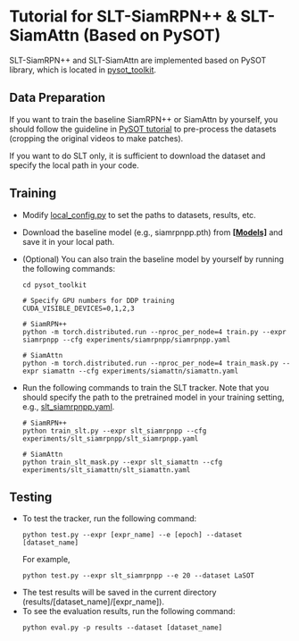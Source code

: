 # Tutorial for SLT-SiamRPN++ & SLT-SiamAttn (Based on PySOT)

SLT-SiamRPN++ and SLT-SiamAttn are implemented based on PySOT library, which is located in [pysot_toolkit](../pysot_toolkit).

## Data Preparation
If you want to train the baseline SiamRPN++ or SiamAttn by yourself, you should follow the guideline in [PySOT tutorial](https://github.com/STVIR/pysot/blob/master/TRAIN.md) to pre-process the datasets (cropping the original videos to make patches).

If you want to do SLT only, it is sufficient to download the dataset and specify the local path in your code.

## Training

* Modify [local_config.py](../pysot_toolkit/pysot/core/local_config.py) to set the paths to datasets, results, etc. 
* Download the baseline model (e.g., siamrpnpp.pth) from [**[Models]**](https://drive.google.com/drive/folders/1gv7dIw6ywS47pjBkDWUrtWjdpjieyD6O?usp=sharing) and save it in your local path.
* (Optional) You can also train the baseline model by yourself by running the following commands:
  ```
  cd pysot_toolkit
  
  # Specify GPU numbers for DDP training
  CUDA_VISIBLE_DEVICES=0,1,2,3
  
  # SiamRPN++
  python -m torch.distributed.run --nproc_per_node=4 train.py --expr siamrpnpp --cfg experiments/siamrpnpp/siamrpnpp.yaml
  
  # SiamAttn
  python -m torch.distributed.run --nproc_per_node=4 train_mask.py --expr siamattn --cfg experiments/siamattn/siamattn.yaml
  ```
  
* Run the following commands to train the SLT tracker. Note that you should specify the path to the pretrained model in your training setting, e.g., [slt_siamrpnpp.yaml](../pysot_toolkit/experiments/slt_siamrpnpp/slt_siamrpnpp.yaml).
  ```
  # SiamRPN++
  python train_slt.py --expr slt_siamrpnpp --cfg experiments/slt_siamrpnpp/slt_siamrpnpp.yaml
  
  # SiamAttn
  python train_slt_mask.py --expr slt_siamattn --cfg experiments/slt_siamattn/slt_siamattn.yaml
  ```


## Testing

* To test the tracker, run the following command:
  ```
  python test.py --expr [expr_name] --e [epoch] --dataset [dataset_name]
  ```
  For example,
  ```
  python test.py --expr slt_siamrpnpp --e 20 --dataset LaSOT
  ```
* The test results will be saved in the current directory (results/[dataset_name]/[expr_name]).
* To see the evaluation results, run the following command:
  ```
  python eval.py -p results --dataset [dataset_name]
  ```